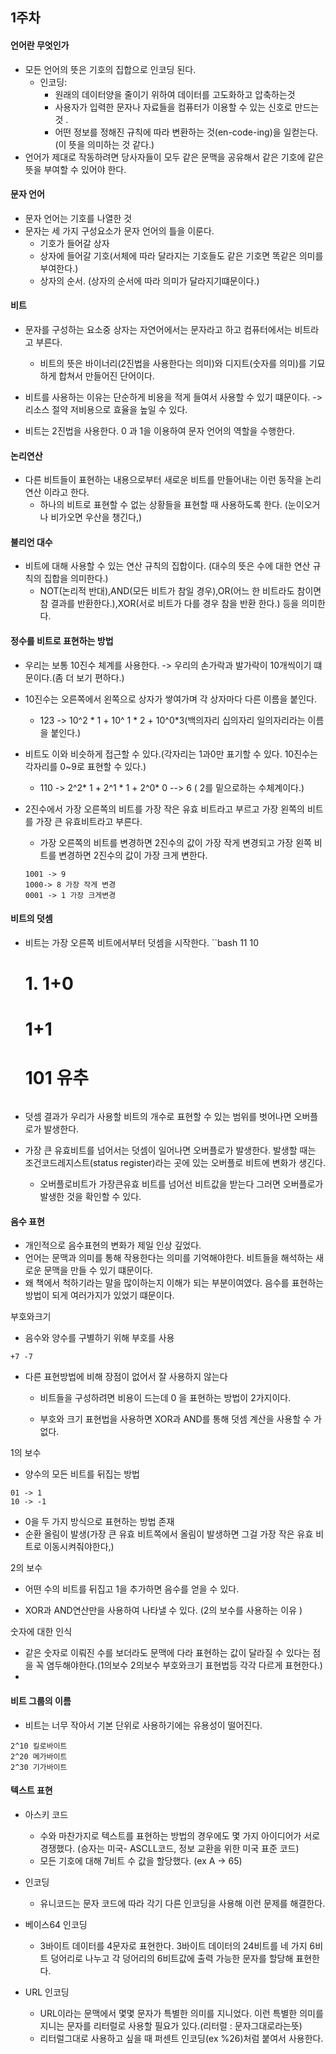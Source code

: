 ## 1주차

#### 언어란 무엇인가
- 모든 언어의 뜻은 기호의 집합으로 인코딩 된다.
    - 인코딩: 
        - 원래의 데이터양을 줄이기 위하여 데이터를 고도화하고 압축하는것
        - 사용자가 입력한 문자나 자료들을 컴퓨터가 이용할 수 있는 신호로 만드는것 .
        - 어떤 정보를 정해진 규칙에 따라 변환하는 것(en-code-ing)을 일컫는다. (이 뜻을 의미하는 것 같다.)
- 언어가 제대로 작동하려면  당사자들이 모두 같은 문맥을 공유해서 같은 기호에 같은 뜻을 부여할 수 있어야 한다.


#### 문자 언어
- 문자 언어는 기호를 나열한 것
- 문자는 세 가지 구성요소가 문자 언어의 틀을 이룬다.
    - 기호가 들어갈 상자
    - 상자에 들어갈 기호(서체에 따라 달라지는 기호들도 같은 기호면 똑같은 의미를 부여한다.)
    - 상자의 순서. (상자의 순서에 따라 의미가 달라지기떄문이다.)

#### 비트 

- 문자를 구성하는 요소중 상자는 자연어에서는 문자라고 하고 컴퓨터에서는 비트라고 부른다.
    - 비트의 뜻은 바이너리(2진법을 사용한다는 의미)와 디지트(숫자를 의미)를 기묘하게 합쳐서 만들어진 단어이다.

- 비트를 사용하는 이유는 단순하게 비용을 적게 들여서 사용할 수 있기 떄문이다. -> 리소스 절약 저비용으로 효율을 높일 수 있다.

- 비트는 2진법을 사용한다.  0 과 1을 이용하여 문자 언어의 역할을 수행한다.


#### 논리연산

- 다른 비트들이 표현하는 내용으로부터 새로운 비트를 만들어내는 이런 동작을 논리연산 이라고 한다.
    - 하나의 비트로 표현할 수 없는 상황들을 표현할 때 사용하도록 한다. (눈이오거나 비가오면 우산을 챙긴다,)


#### 불리언 대수 
-   비트에 대해 사용할 수 있는 연산 규칙의 집합이다. (대수의 뜻은 수에 대한 연산 규칙의 집합을 의미한다.)
    - NOT(논리적 반대),AND(모든 비트가 참일 경우),OR(어느 한 비트라도 참이면 참 결과를 반환한다.),XOR(서로 비트가 다를 경우 참을 반환 한다.) 등을 의미한다.



#### 정수를 비트로 표현하는 방법
- 우리는 보통 10진수 체계를 사용한다.  -> 우리의 손가락과 발가락이 10개씩이기 떄문이다.(좀 더 보기 편하다.)
- 10진수는 오른쪽에서 왼쪽으로 상자가 쌓여가며 각 상자마다 다른 이름을 붙인다.
    - 123 -> 10^2 * 1 + 10^ 1 * 2 + 10^0*3(백의자리 십의자리 일의자리라는 이름을 붙인다.)

- 비트도 이와 비슷하게 접근할 수 있다.(각자리는 1과0만 표기할 수 있다. 10진수는 각자리를 0~9로 표현할 수 있다.)
    - 110 -> 2^2* 1 + 2^1 * 1 + 2^0* 0  --> 6 ( 2를 밑으로하는 수체계이다.)

- 2진수에서 가장 오른쪽의 비트를 가장 작은 유효 비트라고 부르고 가장 왼쪽의 비트를 가장 큰 유효비트라고 부른다.
    - 가장 오른쪽의 비트를 변경하면 2진수의 값이 가장 작게 변경되고 가장 왼쪽 비트를 변경하면 2진수의 값이 가장 크게 변한다.
    ```Shell
    1001 -> 9
    1000-> 8 가장 작게 변경
    0001 -> 1 가장 크게변경 
    ```


#### 비트의 덧셈

- 비트는 가장 오른쪽 비트에서부터 덧셈을 시작한다.
    ``bash
    11
    10
    # 1. 1+0
    # 1+1  
    # 101 유추
    ```
- 덧셈 결과가 우리가 사용할 비트의 개수로 표현할 수 있는 범위를 벗어나면 오버플로가 발생한다.

- 가장 큰 유효비트를 넘어서는 덧셈이 일어나면 오버플로가 발생한다. 발생할 때는 조건코드레지스트(status register)라는 곳에 있는 오버플로 비트에 변화가 생긴다.
    - 오버플로비트가 가장큰유효 비트를 넘어선 비트값을 받는다 그러면 오버플로가 발생한 것을 확인할 수 있다.



#### 음수 표현

- 개인적으로 음수표현의 변화가 제일 인상 깊었다.
- 언어는 문맥과 의미를 통해 작용한다는 의미를 기억해야한다. 비트들을 해석하는 새로운 문맥을 만들 수 있기 떄문이다.
- 왜 책에서 척하기라는 말을 많이하는지 이해가 되는 부분이여였다. 음수를 표현하는 방법이 되게 여러가지가 있었기 떄문이다.

부호와크기
- 음수와 양수를 구별하기 위해 부호를 사용
```
+7 -7
```
- 다른 표현방법에 비해 장점이 없어서 잘 사용하지 않는다
    - 비트들을 구성하려면 비용이 드는데 0 을 표현하는 방법이 2가지이다.

    - 부호와 크기 표현법을 사용하면 XOR과 AND를 통해 덧셈 계산을 사용할 수 가 없다.

1의 보수

- 양수의 모든 비트를 뒤집는 방법
```
01 -> 1
10 -> -1 
```
- 0을 두 가지 방식으로 표현하는 방법 존재
- 순환 올림이 발생(가장 큰 유효 비트쪽에서 올림이 발생하면 그걸 가장 작은 유효 비트로 이동시켜줘야한다,)

2의 보수
- 어떤 수의 비트를 뒤집고 1을 추가하면 음수를 얻을 수 있다.

- XOR과 AND연산만을 사용하여 나타낼 수 있다. (2의 보수를 사용하는 이유 )

숫자에 대한 인식

- 같은 숫자로 이뤄진 수를 보더라도 문맥에 다라 표현하는 값이 달라질 수 있다는 점을 꼭 염두해야한다.(1의보수 2의보수 부호와크기 표현법등 각각 다르게 표현한다.)
-


#### 비트 그룹의 이름
- 비트는 너무 작아서 기본 단위로 사용하기에는 유용성이 떨어진다.
```
2^10 킬로바이트
2^20 메가바이트
2^30 기가바이트
```

#### 텍스트 표현 


- 아스키 코드
    - 수와 마찬가지로 텍스트를 표현하는 방법의 경우에도 몇 가지 아이디어가 서로 경쟁했다. (승자는 미국- ASCLL코드, 정보 교환을 위한 미국 표준 코드)
    - 모든 기호에 대해 7비트 수 값을 할당했다. (ex A -> 65)

- 인코딩
    - 유니코드는 문자 코드에 따라 각기 다른 인코딩을 사용해 이런 문제를 해결한다. 

- 베이스64 인코딩
    - 3바이트 데이터를 4문자로 표현한다. 3바이트 데이터의 24비트를 네 가지 6비트 덩어리로 나누고 각 덩어리의 6비트값에 출력 가능한 문자를 할당해 표현한다.

- URL 인코딩
    - URL이라는 문맥에서 몇몇 문자가 특별한 의미를 지니었다. 이런 특별한 의미를 지니는 문자를 리터럴로 사용할 필요가 있다.(리터럴 : 문자그대로라는뜻)
    - 리터럴그대로 사용하고 싶을 때 퍼센트 인코딩(ex %26)처럼 붙여서 사용한다.